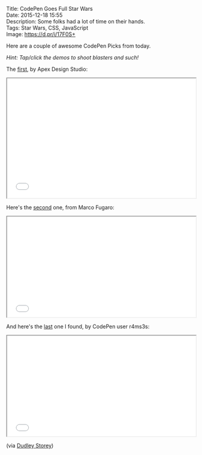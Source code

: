 Title: CodePen Goes Full Star Wars  
Date: 2015-12-18 15:55  
Description: Some folks had a lot of time on their hands.  
Tags: Star Wars, CSS, JavaScript  
Image: https://d.pr/i/17F0S+  

Here are a couple of awesome CodePen Picks from today.

*Hint: Tap/click the demos to shoot blasters and such!*

The [first][1], by Apex Design Studio:

<iframe height='319' src='//codepen.io/apexdesignstudio/embed/PPEJwz/?height=319&theme-id=0&default-tab=result' style='width: 100%;'>See the Pen <a href='http://codepen.io/apexdesignstudio/pen/PPEJwz/'>BB-8</a> by Apex Design Studio (<a href='http://codepen.io/apexdesignstudio'>@apexdesignstudio</a>) on <a href='http://codepen.io'>CodePen</a>.
</iframe>

Here's the [second][2] one, from Marco Fugaro:

<iframe height='268' src='//codepen.io/marco_fugaro/embed/jWOeQX/?height=268&theme-id=0&default-tab=result' style='width: 100%;'>See the Pen <a href='http://codepen.io/marco_fugaro/pen/jWOeQX/'>Star Wars Opening Shooter</a> by Marco Fugaro (<a href='http://codepen.io/marco_fugaro'>@marco_fugaro</a>) on <a href='http://codepen.io'>CodePen</a>.
</iframe>

And here's the [last][3] one I found, by CodePen user r4ms3s:

<iframe height='268' src='//codepen.io/r4ms3s/embed/gajVBG/?height=268&theme-id=0&default-tab=result' style='width: 100%;'>See the Pen <a href='http://codepen.io/r4ms3s/pen/gajVBG/'>STAR WARS  AT-AT Walker</a> by r4ms3s (<a href='http://codepen.io/r4ms3s'>@r4ms3s</a>) on <a href='http://codepen.io'>CodePen</a>.
</iframe>

(via [Dudley Storey][4])

[1]: http://codepen.io/apexdesignstudio/pen/PPEJwz "BB-8 CodePen"
[2]: http://codepen.io/marco_fugaro/pen/jWOeQX "Millennium Falcon CodePen"
[3]: http://codepen.io/r4ms3s/pen/gajVBG "AT-AT on CodePen"
[4]: https://twitter.com/dudleystorey/status/677964298233122816 "Source tweet"
